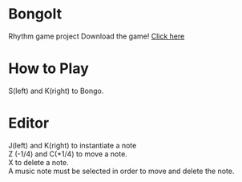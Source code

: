 # BongoIt
 Rhythm game project
Download the game! [Click here](https://github.com/seung-cha/BongoIT/releases)



# How to Play
S(left) and K(right) to Bongo.

# Editor
J(left) and K(right) to instantiate a note   
Z (-1/4) and C(+1/4) to move a note.   
X to delete a note.   
A music note must be selected in order to move and delete the note.
